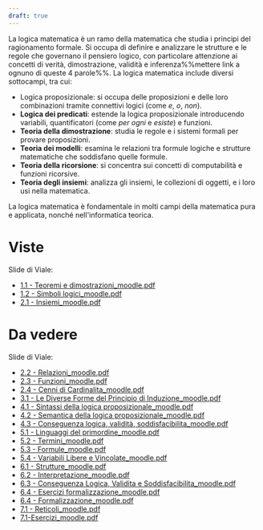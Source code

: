 ```yaml
---
draft: true
---
```

La logica matematica è un ramo della matematica che studia i principi del ragionamento formale. Si occupa di definire e analizzare le strutture e le regole che governano il pensiero logico, con particolare attenzione ai concetti di verità, dimostrazione, validità e inferenza%%mettere link a ognuno di queste 4 parole%%. La logica matematica include diversi sottocampi, tra cui:
- Logica proposizionale: si occupa delle proposizioni e delle loro combinazioni tramite connettivi logici (come *e*, *o*, *non*).
- **Logica dei predicati**: estende la logica proposizionale introducendo variabili, quantificatori (come *per ogni* e *esiste*) e funzioni.
- **Teoria della dimostrazione**: studia le regole e i sistemi formali per provare proposizioni.
- **Teoria dei modelli**: esamina le relazioni tra formule logiche e strutture matematiche che soddisfano quelle formule.
- **Teoria della ricorsione**: si concentra sui concetti di computabilità e funzioni ricorsive.
- **Teoria degli insiemi**: analizza gli insiemi, le collezioni di oggetti, e i loro usi nella matematica.

La logica matematica è fondamentale in molti campi della matematica pura e applicata, nonché nell'informatica teorica.

# Viste

Slide di Viale:
- [1.1 - Teoremi e dimostrazioni_moodle.pdf](https://informatica.i-learn.unito.it/pluginfile.php/417200/mod_folder/content/0/1.1%20-%20Teoremi%20e%20dimostrazioni_moodle.pdf)
- [1.2 - Simboli logici_moodle.pdf](https://informatica.i-learn.unito.it/pluginfile.php/417200/mod_folder/content/0/1.2%20-%20Simboli%20logici_moodle.pdf)
- [2.1 - Insiemi_moodle.pdf](https://informatica.i-learn.unito.it/pluginfile.php/417200/mod_folder/content/0/2.1%20-%20Insiemi_moodle.pdf)

# Da vedere

Slide di Viale:
- [2.2 - Relazioni_moodle.pdf](https://informatica.i-learn.unito.it/pluginfile.php/417200/mod_folder/content/0/2.2%20-%20Relazioni_moodle.pdf)
- [2.3 - Funzioni_moodle.pdf](https://informatica.i-learn.unito.it/pluginfile.php/417200/mod_folder/content/0/2.3%20-%20Funzioni_moodle.pdf)
- [2.4 - Cenni di Cardinalita_moodle.pdf](https://informatica.i-learn.unito.it/pluginfile.php/417200/mod_folder/content/0/2.4%20-%20Cenni%20di%20Cardinalita_moodle.pdf)
- [3.1 - Le Diverse Forme del Principio di Induzione_moodle.pdf](https://informatica.i-learn.unito.it/pluginfile.php/417200/mod_folder/content/0/3.1%20-%20Le%20Diverse%20Forme%20del%20Principio%20di%20Induzione_moodle.pdf)
- [4.1 - Sintassi della logica proposizionale_moodle.pdf](https://informatica.i-learn.unito.it/pluginfile.php/417200/mod_folder/content/0/4.1%20-%20Sintassi%20della%20logica%20proposizionale_moodle.pdf)
- [4.2 - Semantica della logica proposizionale_moodle.pdf](https://informatica.i-learn.unito.it/pluginfile.php/417200/mod_folder/content/0/4.2%20-%20Semantica%20della%20logica%20proposizionale_moodle.pdf)
- [4.3 - Conseguenza logica, validità, soddisfacibilita_moodle.pdf](https://informatica.i-learn.unito.it/pluginfile.php/417200/mod_folder/content/0/4.3%20-%20Conseguenza%20logica%2C%20validita%CC%80%2C%20soddisfacibilita_moodle.pdf)
- [5.1 - Linguaggi del primordine_moodle.pdf](https://informatica.i-learn.unito.it/pluginfile.php/417200/mod_folder/content/0/5.1%20-%20Linguaggi%20del%20primordine_moodle.pdf)
- [5.2 - Termini_moodle.pdf](https://informatica.i-learn.unito.it/pluginfile.php/417200/mod_folder/content/0/5.2%20-%20Termini_moodle.pdf)
- [5.3 - Formule_moodle.pdf](https://informatica.i-learn.unito.it/pluginfile.php/417200/mod_folder/content/0/5.3%20-%20Formule_moodle.pdf)
- [5.4 - Variabili Libere e Vincolate_moodle.pdf](https://informatica.i-learn.unito.it/pluginfile.php/417200/mod_folder/content/0/5.4%20-%20Variabili%20Libere%20e%20Vincolate_moodle.pdf)
- [6.1 - Strutture_moodle.pdf](https://informatica.i-learn.unito.it/pluginfile.php/417200/mod_folder/content/0/6.1%20-%20Strutture_moodle.pdf)
- [6.2 - Interpretazione_moodle.pdf](https://informatica.i-learn.unito.it/pluginfile.php/417200/mod_folder/content/0/6.2%20-%20Interpretazione_moodle.pdf)
- [6.3 - Conseguenza Logica, Validita e Soddisfacibilita_moodle.pdf](https://informatica.i-learn.unito.it/pluginfile.php/417200/mod_folder/content/0/6.3%20-%20Conseguenza%20Logica%2C%20Validita%20e%20Soddisfacibilita_moodle.pdf)
- [6.4 - Esercizi formalizzazione_moodle.pdf](https://informatica.i-learn.unito.it/pluginfile.php/417200/mod_folder/content/0/6.4%20-%20Esercizi%20formalizzazione_moodle.pdf)
- [6.4 - Formalizzazione_moodle.pdf](https://informatica.i-learn.unito.it/pluginfile.php/417200/mod_folder/content/0/6.4%20-%20Formalizzazione_moodle.pdf)
- [7.1 - Reticoli_moodle.pdf](https://informatica.i-learn.unito.it/pluginfile.php/417200/mod_folder/content/0/7.1%20-%20Reticoli_moodle.pdf)
- [7.1-Esercizi_moodle.pdf](https://informatica.i-learn.unito.it/pluginfile.php/417200/mod_folder/content/0/7.1-Esercizi_moodle.pdf)
